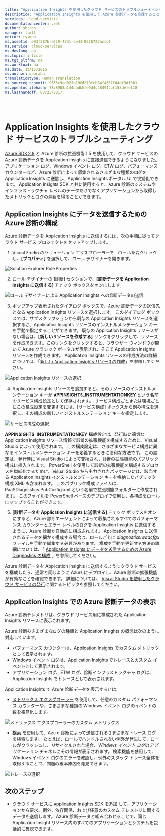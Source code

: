 ```yaml
---
title: "Application Insights を使用したクラウド サービスのトラブルシューティング | Microsoft Docs"
description: "Application Insights を使用して Azure 診断データを処理することで、クラウド サービスの問題をトラブルシューティングする方法について説明します。"
services: cloud-services
documentationcenter: .net
author: sbtron
manager: timlt
editor: tysonn
ms.assetid: e93f387b-ef29-4731-ae41-0676722accb6
ms.service: cloud-services
ms.devlang: na
ms.topic: article
ms.tgt_pltfrm: na
ms.workload: na
ms.date: 12/15/2015
ms.author: saurabh
translationtype: Human Translation
ms.sourcegitcommit: 9553c9ed02fa198d210fcb64f4657f84ef3df801
ms.openlocfilehash: 78d8908a144dadb5fe9d4c48491abf153defe118
ms.lasthandoff: 03/23/2017


---
```

# <a name="troubleshoot-cloud-services-using-application-insights"></a>Application Insights を使用したクラウド サービスのトラブルシューティング
[Azure SDK 2.8](https://azure.microsoft.com/downloads/) と Azure 診断の拡張機能 1.5 を使用して、クラウド サービスの Azure 診断データを Application Insights に直接送信できるようになりました。 アプリケーション ログ、Windows イベント ログ、ETW ログ、パフォーマンス カウンターなど、Azure 診断によって収集されるさまざまな種類のログを Application Insights に送信し、Application Insights ポータル UI で視覚化できます。 Application Insights SDK と共に使用すると、Azure 診断のシステムやインフラストラクチャ レベルのデータだけでなくアプリケーションから取得したメトリックとログの洞察を得ることができます。

## <a name="configure-azure-diagnostics-to-send-data-to-application-insights"></a>Application Insights にデータを送信するための Azure 診断の構成
Azure 診断データを Application Insights に送信するには、次の手順に従ってクラウド サービス プロジェクトをセットアップします。

1) Visual Studio のソリューション エクスプローラーで、ロールを右クリックし、**[プロパティ]** を選択して、ロール デザイナーを開きます。

![Solution Explorer Role Properties][1]

2) ロール デザイナーの [診断] セクションで、**[診断データを Application Insights に送信する]** チェック ボックスをオンにします。

![ロール デザイナーによる Application Insights への診断データの送信][2]

3) ポップアップ表示されたダイアログ ボックスで、Azure 診断データの送信先となる Application Insights リソースを選択します。 このダイアログ ボックスでは、サブスクリプションから既存の Application Insights リソースを選択するか、Application Insights リソースのインストルメンテーション キーを手動で指定することができます。 既存の Application Insights リソースがない場合は、**[新しいリソースを作成する]** リンクをクリックして、リソースを作成できます。このリンクをクリックすると、ブラウザー ウィンドウが開いて Azure クラシック ポータルが表示され、そこで Application Insights リソースを作成できます。 Application Insights リソースの作成方法の詳細については、「[新しい Application Insights リソースの作成](../application-insights/app-insights-create-new-resource.md)」を参照してください。

![Application Insights リソースの選択][3]

4) Application Insights リソースを追加すると、そのリソースのインストルメンテーション キーが **APPINSIGHTS_INSTRUMENTATIONKEY** という名前のサービス構成設定として保存されます。 サービス構成ごとまたは環境ごとにこの構成設定を変更するには、[サービス構成] ボックスから別の構成を選択し、その構成の新しいインストルメンテーション キーを指定します。

![サービス構成の選択][4]

**APPINSIGHTS_INSTRUMENTATIONKEY** 構成設定は、発行時に適切な Application Insights リソース情報で診断の拡張機能を構成するために、Visual Studio によって使用されます。 この構成設定は、さまざまなサービス構成に異なるインストルメンテーション キーを定義するときに便利な方法です。 この設定は、発行時に Visual Studio によって変換され、診断の拡張機能のパブリック構成に挿入されます。 PowerShell を使用して診断の拡張機能を構成するプロセスを単純化するために、Visual Studio から出力されたパッケージには、該当する Application Insights インストルメンテーション キーを格納したパブリック構成 XML も含まれます。 このパブリック構成ファイルは、PaaSDiagnostics<RoleName>.PubConfig.xml という名前で拡張機能フォルダーに作成されます。 このファイルを PowerShell ベースのデプロイで使用し、各構成をロールにマップすることができます。

5) **[診断データを Application Insights に送信する]** チェック ボックスをオンにすると、Azure 診断エージェントによって収集されるすべてのパフォーマンス カウンターとエラー レベルのログを Application Insights に送信するように、Azure 診断が自動的に構成されます。 Application Insights に送信されるデータを細かく構成する場合は、ロールごとに *diagnostics.wadcfgx* ファイルを手動で編集する必要があります。 構成を手動で更新する方法の詳細については、「 [Application Insights にデータを送信するための Azure Diagnostics の構成](#configure-azure-diagnostics-to-send-data-to-application-insights) 」を参照してください。

Azure 診断データを Application Insights に送信するようにクラウド サービスを構成したら、通常と同じように Azure にデプロイし、Azure 診断の拡張機能が有効なことを確認できます。 詳細については、 [Visual Studio を使用したクラウド サービスの発行](../vs-azure-tools-publishing-a-cloud-service.md)に関するトピックを参照してください。  

## <a name="viewing-azure-diagnostics-data-in-application-insights"></a>Application Insights での Azure 診断データの表示
Azure 診断テレメトリは、クラウド サービス用に構成された Application Insights リソースに表示されます。

Azure 診断のさまざまなログの種類と Application Insights の概念は次のように対応しています。  

* パフォーマンス カウンターは、Application Insights でカスタム メトリックとして表示されます。
* Windows イベント ログは、Application Insights でトレースとカスタム イベントとして表示されます。
* アプリケーション ログ、ETW ログ、診断インフラストラクチャ ログは、Application Insights でトレースとして表示されます。

Application Insights で Azure 診断データを表示するには:

* [メトリックス エクスプローラー](../application-insights/app-insights-metrics-explorer.md) を使用して、任意のカスタム パフォーマンス カウンターや、さまざまな種類の Windows イベント ログのイベントの数を視覚化します。

![メトリックス エクスプローラーのカスタム メトリックス][5]

* [検索](../application-insights/app-insights-diagnostic-search.md) を使用して、Azure 診断によって送信されるさまざまなトレース ログを検索します。 たとえば、ロールでハンドルされない例外が発生して、ロールがクラッシュし、リサイクルされた場合、*Windows イベント ログ*の*アプリケーション* チャネルにその情報が表示されます。 検索機能を使用して、Windows イベント ログのエラーを確認し、例外のスタック トレース全体を取得することで、問題の根本原因を発見できます。

![トレースの選択][6]

## <a name="next-steps"></a>次のステップ
* [クラウド サービスに Application Insights SDK を追加](../application-insights/app-insights-cloudservices.md) して、アプリケーションから要求、例外、依存関係、および任意のカスタム テレメトリに関するデータを送信します。 Azure 診断データと組み合わせることで、同じ Application Insight リソース内のすべてのアプリケーションとシステムを包括的に確認できます。  

<!--Image references-->
[1]: ./media/cloud-services-dotnet-diagnostics-applicationinsights/solution-explorer-properties.png
[2]: ./media/cloud-services-dotnet-diagnostics-applicationinsights/role-designer-sendtoappinsights.png
[3]: ./media/cloud-services-dotnet-diagnostics-applicationinsights/select-appinsights-resource.png
[4]: ./media/cloud-services-dotnet-diagnostics-applicationinsights/role-designer-appinsights-serviceconfig.png
[5]: ./media/cloud-services-dotnet-diagnostics-applicationinsights/metrics-explorer-custom-metrics.png
[6]: ./media/cloud-services-dotnet-diagnostics-applicationinsights/search-windowseventlog-error.png

